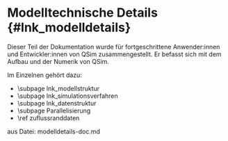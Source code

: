 Modelltechnische Details {#lnk_modelldetails}
=========================
<!-- #mf: Name vorher war "Modellstruktur & Numerik"; es braucht evtl. noch 
einen besseren Namen -->

Dieser Teil der Dokumentation wurde für fortgeschrittene Anwender:innen und
Entwickler:innen von QSim zusammengestellt. Er befasst sich mit dem Aufbau
und der Numerik von QSim.

Im Einzelnen gehört dazu:

- \subpage lnk_modellstruktur
- \subpage lnk_simulationsverfahren
- \subpage lnk_datenstruktur
- \subpage Parallelisierung 
- \ref zuflussranddaten

aus Datei: modelldetails-doc.md
